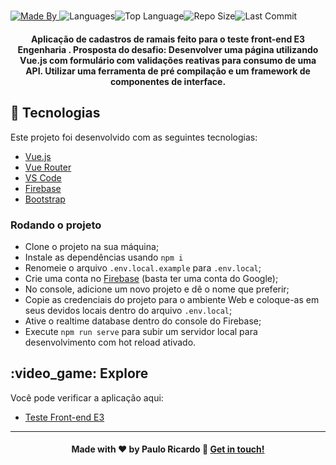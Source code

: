 <h1 align="center">
</h1><a href="https://www.linkedin.com/in/paulor8bit//"><img alt="Made By" src="https://img.shields.io/static/v1?label=Made%20By&amp;message=paulo%20ricardo&amp;color=orange&amp;style=for-the-badge"> </a><img alt="Languages" src="https://img.shields.io/github/languages/count/paulor8bit/testeFronend3E?style=for-the-badge"><img alt="Top Language" src="https://img.shields.io/github/languages/top/paulor8bit/testeFronend3E?style=for-the-badge"><img alt="Repo Size" src="https://img.shields.io/github/repo-size/paulor8bit/testeFronend3E?style=for-the-badge"><img alt="Last Commit" src="https://img.shields.io/github/last-commit/paulor8bit/testeFronend3E?style=for-the-badge">
<h4 align="center">Aplicação de cadastros de ramais feito para o teste front-end E3 Engenharia  .
Prosposta do desafio: Desenvolver uma página utilizando Vue.js com formulário com validações reativas para consumo de uma API. Utilizar uma ferramenta de pré compilação e um framework de componentes de interface.
</h4>

## :rocket: Tecnologias

Este projeto foi desenvolvido com as seguintes tecnologias:

* [Vue.js](https://vuejs.org/)
* [Vue Router](https://router.vuejs.org/)
* [VS Code](https://code.visualstudio.com/)
* [Firebase](https://firebase.google.com/)
* [Bootstrap](https://getbootstrap.com/)



### Rodando o projeto

- Clone o projeto na sua máquina;
- Instale as dependências usando `npm i`
- Renomeie o arquivo `.env.local.example` para `.env.local`;
- Crie uma conta no [Firebase](https://firebase.google.com/) (basta ter uma conta do Google);
- No console, adicione um novo projeto e dê o nome que preferir;
- Copie as credenciais do projeto para o ambiente Web e coloque-as em seus devidos locais dentro do arquivo `.env.local`;
- Ative o realtime database dentro do console do Firebase;
- Execute `npm run serve` para subir um servidor local para desenvolvimento com hot reload ativado.

## :video\_game: Explore

Você pode verificar a aplicação aqui:

* [Teste Front-end E3](http://testefrontende3-pauloricardo.surge.sh/)


- - -

<h4 align="center">Made with ♥ by Paulo Ricardo 👋 <a href="https://www.linkedin.com/in/paulor8bit//" target="_blank">Get in touch!</a>
</h4>
